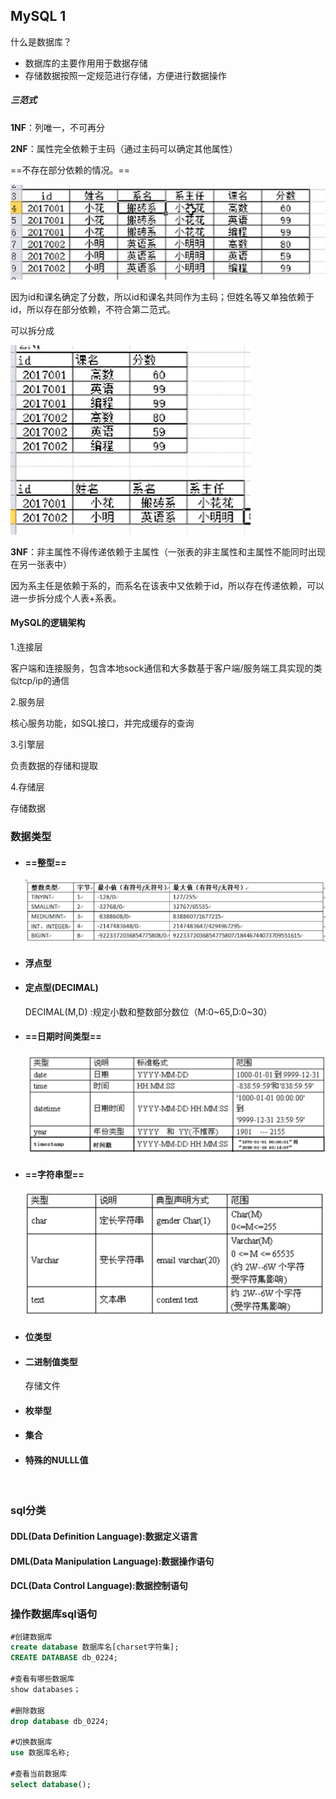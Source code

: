 ## MySQL 1

什么是数据库？

- 数据库的主要作用用于数据存储
- 存储数据按照一定规范进行存储，方便进行数据操作



##### 三范式

**1NF**：列唯一，不可再分

<!--不包含类似于数组等可拆分属性，即原子性。-->



**2NF**：属性完全依赖于主码（通过主码可以确定其他属性）

==不存在部分依赖的情况。==

![image-20230130172045514](MySQL1.assets/image-20230130172045514.png)

因为id和课名确定了分数，所以id和课名共同作为主码；但姓名等又单独依赖于id，所以存在部分依赖，不符合第二范式。

可以拆分成

![image-20230130172316683](MySQL1.assets/image-20230130172316683.png)



**3NF**：非主属性不得传递依赖于主属性（一张表的非主属性和主属性不能同时出现在另一张表中）

因为系主任是依赖于系的，而系名在该表中又依赖于id，所以存在传递依赖，可以进一步拆分成个人表+系表。







#### MySQL的逻辑架构

1.连接层

客户端和连接服务，包含本地sock通信和大多数基于客户端/服务端工具实现的类似tcp/ip的通信

2.服务层

核心服务功能，如SQL接口，并完成缓存的查询

3.引擎层

负责数据的存储和提取

4.存储层

存储数据



### 数据类型

- #### ==整型==

  ![image-20220311144036205](MySQL1.assets/image-20220311144036205.png)

  

- #### 浮点型

  

- #### 定点型(DECIMAL)

  DECIMAL(M,D) :规定小数和整数部分数位（M:0~65,D:0~30）

  

- #### ==日期时间类型==

  ![image-20220311144508161](MySQL1.assets/image-20220311144508161.png)

  

- #### ==字符串型==

  ![image-20220311144604931](MySQL1.assets/image-20220311144604931.png)

  

- #### 位类型

- #### 二进制值类型

  存储文件

  

- #### 枚举型

- #### 集合

- #### 特殊的NULLL值

​	



### sql分类

#### DDL(Data Definition Language):数据定义语言

#### DML(Data Manipulation Language):数据操作语句

#### DCL(Data Control Language):数据控制语句



### 操作数据库sql语句

```sql
#创建数据库
create database 数据库名[charset字符集];
CREATE DATABASE db_0224;

#查看有哪些数据库
show databases；

#删除数据
drop database db_0224;

#切换数据库
use 数据库名称;

#查看当前数据库
select database();
```


